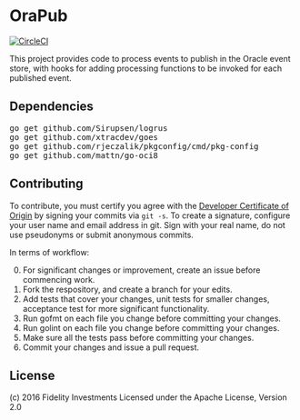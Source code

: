 # OraPub

[![CircleCI](https://circleci.com/gh/xtracdev/orapub.svg?style=svg)](https://circleci.com/gh/xtracdev/orapub)

This project provides code to process events to publish in the Oracle
event store, with hooks for adding processing functions to be invoked
for each published event.

## Dependencies

<pre>
go get github.com/Sirupsen/logrus
go get github.com/xtracdev/goes
go get github.com/rjeczalik/pkgconfig/cmd/pkg-config
go get github.com/mattn/go-oci8
</pre>

## Contributing

To contribute, you must certify you agree with the [Developer Certificate of Origin](http://developercertificate.org/)
by signing your commits via `git -s`. To create a signature, configure your user name and email address in git.
Sign with your real name, do not use pseudonyms or submit anonymous commits.


In terms of workflow:

0. For significant changes or improvement, create an issue before commencing work.
1. Fork the respository, and create a branch for your edits.
2. Add tests that cover your changes, unit tests for smaller changes, acceptance test
for more significant functionality.
3. Run gofmt on each file you change before committing your changes.
4. Run golint on each file you change before committing your changes.
5. Make sure all the tests pass before committing your changes.
6. Commit your changes and issue a pull request.

## License

(c) 2016 Fidelity Investments
Licensed under the Apache License, Version 2.0
